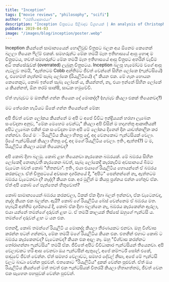 ```yaml
---
title: "Inception"
tags: ["movie reviews", "philosophy", "scifi"]
author: "රස්තියාදුකාරයා"
description: "Inception චිත්‍රපටය පිළිබඳව විග්‍රහයක් | An analysis of Christopher Nolan's Inception in Sinhala — dream within a dream, reality, and philosophical themes."
pubDate: 2019-04-03
image: "/images/blog/inception/poster.webp"
---
```


Inception කියන්නේ සාමාන්‍යයෙන් හොලිවුඩ් චිත්‍රපට බලන අය ඕනෙම කෙනෙක් බලලා තියෙන ෆිල්ම් එකක්. සමහරුන්ට මේක තමයි මෑත
ඉතිහාසයේ ආපු හොඳ ම චිත්‍රපටය, තවත් සමහරුන්ට මේක තමයි මෑත ඉතිහාසයේ ආපු චිත්‍රපට අතරින් වැඩිම අධි තක්සේරුවක් (overrated)
ලැබුනු චිත්‍රපටය. Inception බලපු හැමෝටම වගේ ආපු ගැටලුව තමයි, "ඇත්තටම Cobb අන්තිමට ජීවත් වෙන්නේ සිහින ලෝකෙ (ෆැන්ටසියේ) ද,
එහෙමත් නැත්නම් සැබෑ ලෝකෙ (රියැලිටියේ) ද" කියන එක. මේ ගැන හොයන කෙනෙකුට, කොබ් ඉන්නේ සැබෑ ලෝකේ ය, කියන්නත්, නෑ, එයා ඉන්නේ
සිහින ලෝකේ ය කියන්නත්, ඕන තරම් සාක්ෂි, සාධක හමුවේවි.

ඒත් හැබෑවට ම ඔතනින් ගන්න තියෙන දේ මොකද්ද? (හැබෑව කියලා එකක් තියෙනවද?)

මට තේරෙන හැටියට ඕකේ ගන්න තියෙන්නේ මේක:

අපි ජීවත් වෙන ලෝකය කියන්නේ ම අපි ට අපේ විවිධ ඉන්ද්‍රියයන් හරහා ලැබෙන සංවේදනා අනුව, "මේක මෙහෙම වෙන්ටැ" කියලා අපි විසින් ම
හදාගත්තු ආකෘතියක්! අපිට ලැබෙන එකින් එක සංවේදනා මත අපි මේ ලෝකය දිනෙන් දින යාවත්කාලීන කර ගන්නවා. ඊයේ ම⁣ං රියැලිටිය කියලා
හිතපු දේ, අද වෙනකොට ෆැන්ටසියක් වෙලා. ඊයේ ෆැන්ටසියක් කියලා හිතපු දේ, අද මගේ රියැලිටිය වෙලා. ඉතිං, ඇත්ත(?) ට ම, රියැලිටිය
කියලා යමක් තියෙනවද?

අපි කොබ් දිහා බලමු. කොබ් ළඟ තියෙනවා කැරකෙන බඹරයක්. මේ බඹරය සිහින ලෝකෙදී නොනැවතී කැරකෙන බවත්, සැබෑ ලෝකෙදී කැරකැවීම
අවසානයේ බිමට වැටෙන බවත් කොබ් "හිතනවා". ඉතිං, එයා එයාගේ රියැලිටිය හොයන්නේ ඒ බඹරය කරකවලා. ඒත් චිත්‍රපටයේ අවසාන දර්ශනයේ දී,
"අපිට" පෙන්නන්නේ නෑ, ඇත්තටම බඹරය වැටෙනවා ද? නැද්ද? කියන එක. අර මුලින් ම කියපු ප්‍රශ්නය එන්න හේතුව ඒක. ඒත් අපි කොබ් ගේ
පැත්තෙන් හිතුවොත්?

කොබ් සාමාන්‍යයෙන් බඹරය කරකවලා, ටිකක් ඒක දිහා බලන් ඉන්නවා, ඒක වැටෙනවද, නැද්ද කියන එක බලන්න. ඇයි? කොබ් ගේ රියැලිටිය බේස්
වෙන්නෙම ඒ බඹරය මත. හැබැයි අන්තිම දර්ශනයේ දී, කොබ් ඒක දිහා බලන්නෙ නෑ, බඹරය කැරකෙන්න ඇරලා, එයා යන්නේ තමන්ගේ දරුවන් ළඟ ට. ඒ
තමයි කාලයක් තිස්සේ ඔහුගේ ෆැන්ටසි ය. තමන්ගේ දරුවන් ළඟ ට යන එක.

එතනදී, කොබ් තමන්ගේ රියැලිටි ය මොකද්ද කියලා තීරණයකට එනවා. ඔහු විශ්වාස කරන්න පටන් ගන්නවා, මේක තමයි මගේ රියැලිටිය කියන එක.
එතනින් එහාට කොබ් ට බඹරය කැරකෙනවද? වැටෙනවද? කියන එක අදාල නෑ. ඔහු "විශ්වාස කරන්නට තෝරාගන්නා ෆැන්ටසිය" තමයි ඒක. ජීවිතේ අපිට
විවිධාකාර ෆැන්ටසියන් තියෙනවා. අපි වෙලාවකට හරි ආස වෙනවා ඔය ෆැන්ටසීන් ඇතුලේ, අපේ කම්ෆර්ට් සෝන් එකේ, පාඩුවේ ජීවත් වෙන්න.
ඒත් සමහර වෙලාවට, සමහර දේවල් නිසා, අපේ මේ ෆැන්ටසි වලට බාධා වෙන්න පුළුවන්. එතකොට "රියැලිටිය" දුකක් වෙන්න පුළුවන්. ඒත් ඔය
රියැලිටිය කියන්නේ මත් තවත් එක ෆැන්ටසියක් විතරයි කියලා හිතාගත්තම, ජීවත් වෙන එක සෑහෙන පහසුවක් වෙන්න පුළුවන්.
